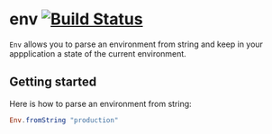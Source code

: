 # env [![Build Status](https://travis-ci.org/calions-app/env.svg?branch=master)](https://travis-ci.org/calions-app/env)

`Env` allows you to parse an environment from string and keep in your appplication a state of the current environment.

## Getting started

Here is how to parse an environment from string:

```elm
Env.fromString "production"
```
